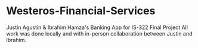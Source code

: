 # Westeros-Financial-Services
Justin Agustin & Ibrahim Hamza's Banking App for IS-322 Final Project
All work was done locally and with in-person collaboration between Justin and Ibrahim.
